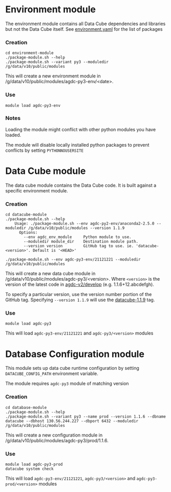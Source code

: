 
# Environment module

The environment module contains all Data Cube dependencies and libraries but
not the Data Cube itself. See [environment.yaml](environment-module/environment.yaml) for the list of packages

### Creation

    cd environment-module
    ./package-module.sh --help
    ./package-module.sh --variant py3 --moduledir /g/data/v10/public/modules
    
This will create a new environment module in /g/data/v10/public/modules/agdc-py3-env/\<date\>.

### Use

    module load agdc-py3-env

### Notes

Loading the module might conflict with other python modules you have loaded.

The module will disable locally installed python packages to prevent conflicts by setting `PYTHONNOUSERSITE`

# Data Cube module

The data cube module contains the Data Cube code. It is built against a specific environment module.

### Creation

    cd datacube-module
    ./package-module.sh --help
        Usage: ./package-module.sh --env agdc-py2-env/anaconda2-2.5.0 --moduledir /g/data/v10/public/modules --version 1.1.9
          Options:
            --env agdc_env_module     Python module to use.
            --moduledir module_dir    Destination module path.
            --version version         GitHub tag to use. ie. 'datacube-<version>'. Default is '<HEAD>'

    ./package-module.sh --env agdc-py3-env/21121221 --moduledir /g/data/v10/public/modules

This will create a new data cube module in /g/data/v10/public/modules/agdc-py3/\<version\>. Where `<version>` is the version of the latest code in [agdc-v2/develop](https://github.com/data-cube/agdc-v2/tree/develop) (e.g. 1.1.6+12.abcdefgh).

To specify a particular version, use the version number portion of the GitHub tag.
Specifying `--version 1.1.9` will use the [datacube-1.1.9](https://github.com/data-cube/agdc-v2/tree/datacube-1.1.9) tag.

### Use

    module load agdc-py3
    
This will load `agdc-py3-env/21121221` and `agdc-py3/<version>` modules

# Database Configuration module

This module sets up data cube runtime configuration by setting `DATACUBE_CONFIG_PATH` environment variable.

The module requires `agdc-py3` module of matching version

### Creation

    cd database-module
    ./package-module.sh --help
    ./package-module.sh --variant py3 --name prod --version 1.1.6 --dbname datacube --dbhost 130.56.244.227 --dbport 6432 --moduledir /g/data/v10/public/modules
    
This will create a new configuration module in /g/data/v10/public/modules/agdc-py3/prod/1.1.6.

### Use

    module load agdc-py3-prod
    datacube system check

This will load `agdc-py3-env/21121221`, `agdc-py3/<version>` and `agdc-py3-prod/<version>` modules
